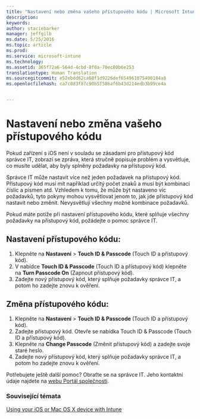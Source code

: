 ```yaml
---
title: "Nastavení nebo změna vašeho přístupového kódu | Microsoft Intune"
description: 
keywords: 
author: staciebarker
manager: jeffgilb
ms.date: 5/25/2016
ms.topic: article
ms.prod: 
ms.service: microsoft-intune
ms.technology: 
ms.assetid: 365f72a6-564d-4cbd-8f0a-70ec80b6e253
translationtype: Human Translation
ms.sourcegitcommit: e52ebdd62ca68f1d9226def654961075400184a8
ms.openlocfilehash: ca7c8d3f87c90b5f586af6b43d214edb3b99ce4a


---
```


# Nastavení nebo změna vašeho přístupového kódu

Pokud zařízení s iOS není v souladu se zásadami pro přístupový kód správce IT, zobrazí se zpráva, která stručně popisuje problém a vysvětluje, co musíte udělat, aby byly splněny požadavky na přístupový kód.

Správce IT může nastavit více než jeden požadavek na přístupový kód. Přístupový kód musí mít například určitý počet znaků a musí být kombinací číslic a písmen atd. Vzhledem k tomu, že může být nastaveno víc požadavků, tyto pokyny mohou vysvětlovat jenom to, jak jde přístupový kód nastavit nebo změnit. Nevysvětlují všechny možné kombinace požadavků. 

Pokud máte potíže při nastavení přístupového kódu, které splňuje všechny požadavky na přístupový kód, požádejte o pomoc správce IT.

## Nastavení přístupového kódu:

1. Klepněte na **Nastavení** > **Touch ID & Passcode** (Touch ID a přístupový kód).
2. V nabídce **Touch ID & Passcode** (Touch ID a přístupový kód) klepněte na **Turn Passcode On** (Zapnout přístupový kód).
3. Zadejte nový přístupový kód, který splňuje požadavky správce IT, a potom ho zadejte znovu k ověření.

## Změna přístupového kódu:

1. Klepněte na **Nastavení** > **Touch ID & Passcode** (Touch ID a přístupový kód).
2. Zadejte přístupový kód. Otevře se nabídka Touch ID & Passcode (Touch ID a přístupový kód).
2. Klepněte na **Change Passcode** (Změnit přístupový kód) a zadejte svoje staré heslo.
3. Zadejte nový přístupový kód, který splňuje požadavky správce IT, a potom ho zadejte znovu k ověření.

Potřebujete ještě další pomoc? Obraťte se na správce IT. Jeho kontaktní údaje najdete na [webu Portál společnosti](http://portal.manage.microsoft.com).

### Související témata
[Using your iOS or Mac OS X device with Intune](using-your-ios-or-mac-os-x-device-with-intune.md)


<!--HONumber=Jun16_HO4-->


